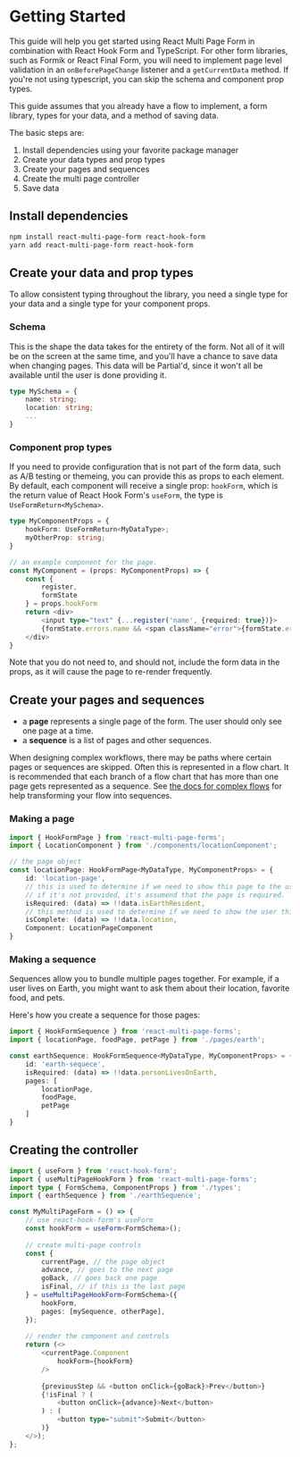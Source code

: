 # Getting Started

This guide will help you get started using React Multi Page Form in combination with React Hook Form and TypeScript. For other form libraries, such as Formik or React Final Form, you will need to implement page level validation in an `onBeforePageChange` listener and a `getCurrentData` method. If you're not using typescript, you can skip the schema and component prop types.

This guide assumes that you already have a flow to implement, a form library, types for your data, and a method of saving data.

The basic steps are:

1. Install dependencies using your favorite package manager
2. Create your data types and prop types
3. Create your pages and sequences
4. Create the multi page controller
5. Save data

## Install dependencies

```sh
npm install react-multi-page-form react-hook-form
yarn add react-multi-page-form react-hook-form
```

## Create your data and prop types

To allow consistent typing throughout the library, you need a single type for your data and a single type for your component props.

### Schema

This is the shape the data takes for the entirety of the form. Not all of it will be on the screen at the same time, and you'll have a chance to save data when changing pages. This data will be Partial'd, since it won't all be available until the user is done providing it.

```typescript
type MySchema = {
    name: string;
    location: string;
    ...
}
```

### Component prop types

If you need to provide configuration that is not part of the form data, such as A/B testing or themeing, you can provide this as props to each element. By default, each component will receive a single prop: `hookForm`, which is the return value of React Hook Form's `useForm`, the type is `UseFormReturn<MySchema>`.

```typescript
type MyComponentProps = {
    hookForm: UseFormReturn<MyDataType>;
    myOtherProp: string;
}

// an example component for the page.
const MyComponent = (props: MyComponentProps) => {
    const {
        register,
        formState
    } = props.hookForm
    return <div>
        <input type="text" {...register('name', {required: true})}>
        {formState.errors.name && <span className="error">{formState.errors.name.message}</span>}
    </div>
}
```

Note that you do not need to, and should not, include the form data in the props, as it will cause the page to re-render frequently.

## Create your pages and sequences

- a **page** represents a single page of the form. The user should only see one page at a time.
- a **sequence** is a list of pages and other sequences.

When designing complex workflows, there may be paths where certain pages or sequences are skipped. Often this is represented in a flow chart. It is recommended that each branch of a flow chart that has more than one page gets represented as a sequence. See [the docs for complex flows](/docs/complex-flows) for help transforming your flow into sequences.

### Making a page

```typescript
import { HookFormPage } from 'react-multi-page-forms';
import { LocationComponent } from './components/locationComponent';

// the page object
const locationPage: HookFormPage<MyDataType, MyComponentProps> = {
    id: 'location-page',
    // this is used to determine if we need to show this page to the user at all.
    // if it's not provided, it's assumend that the page is required.
    isRequired: (data) => !!data.isEarthResident,
    // this method is used to determine if we need to show the user this page again after resuming.
    isComplete: (data) => !!data.location,
    Component: LocationPageComponent
}
```

### Making a sequence

Sequences allow you to bundle multiple pages together. For example, if a user lives on Earth, you might want to ask them about their location, favorite food, and pets.

Here's how you create a sequence for those pages:

```typescript
import { HookFormSequence } from 'react-multi-page-forms';
import { locationPage, foodPage, petPage } from './pages/earth';

const earthSequence: HookFormSequence<MyDataType, MyComponentProps> = {
    id: 'earth-sequece',
    isRequired: (data) => !!data.personLivesOnEarth,
    pages: [
        locationPage,
        foodPage,
        petPage
    ]
}
```

## Creating the controller

```typescript
import { useForm } from 'react-hook-form';
import { useMultiPageHookForm } from 'react-multi-page-forms';
import type { FormSchema, ComponentProps } from './types';
import { earthSequence } from './earthSequence';

const MyMultiPageForm = () => {
    // use react-hook-form's useForm
    const hookForm = useForm<FormSchema>();
    
    // create multi-page controls
    const { 
        currentPage, // the page object
        advance, // goes to the next page
        goBack, // goes back one page
        isFinal, // if this is the last page
    } = useMultiPageHookForm<FormSchema>({
        hookForm,
        pages: [mySequence, otherPage],
    });
    
    // render the component and controls
    return (<>
        <currentPage.Component
            hookForm={hookForm}
        />
    
        {previousStep && <button onClick={goBack}>Prev</button>}
        {!isFinal ? (
            <button onClick={advance}>Next</button>
        ) : (
            <button type="submit">Submit</button>
        )}
    </>);
};
```

